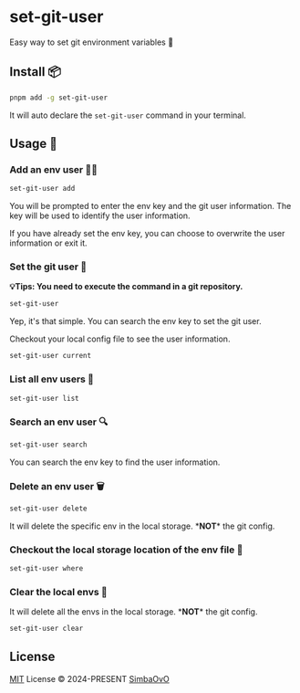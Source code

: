 # set-git-user

Easy way to set git environment variables 🤩

## Install 📦

```bash
pnpm add -g set-git-user
```
It will auto declare the `set-git-user` command in your terminal.

## Usage 🔨
### Add an env user 👨‍💻

```bash
set-git-user add
```
You will be prompted to enter the env key and the git user information. The key will be used to identify the user information.

If you have already set the env key, you can choose to overwrite the user information or exit it.

### Set the git user 📝
**💡Tips: You need to execute the command in a git repository.**

```bash
set-git-user
```

Yep, it's that simple. You can search the env key to set the git user.

Checkout your local config file to see the user information.
```bash
set-git-user current
```

### List all env users 🧾

```bash
set-git-user list
```

### Search an env user 🔍

```bash
set-git-user search
```
You can search the env key to find the user information.

### Delete an env user 🗑️

```bash
set-git-user delete
```
It will delete the specific env in the local storage. \***NOT**\* the git config.

### Checkout the local storage location of the env file 📁

```bash
set-git-user where
```

### Clear the local envs 🧹
It will delete all the envs in the local storage. \***NOT**\* the git config.
```bash
set-git-user clear
```

## License

[MIT](./LICENSE) License © 2024-PRESENT [SimbaOvO](https://github.com/SimbaOvO)
